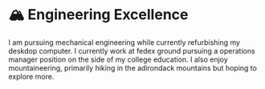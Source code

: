 # 🏔️ Engineering Excellence

 I am pursuing mechanical engineering while currently refurbishing my deskdop computer. I currently work at fedex ground pursuing a operations manager position on the side of my college education. I also enjoy mountaineering, primarily hiking in the adirondack mountains but hoping to explore more. 

<!--
**Julyansapp1113/Julyansapp1113** is a ✨ _special_ ✨ repository because its `README.md` (this file) appears on your GitHub profile.

Here are some ideas to get you started:

- 🔭 I’m currently working on ...
- 🌱 I’m currently learning ...
- 👯 I’m looking to collaborate on ...
- 🤔 I’m looking for help with ...
- 💬 Ask me about ...
- 📫 How to reach me: ...
- 😄 Pronouns: ...
- ⚡ Fun fact: ...
-->
